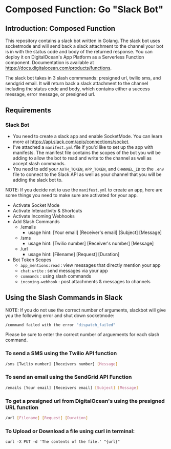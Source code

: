 # Composed Function: Go "Slack Bot"

## Introduction: Composed Function

This repository contains a slack bot written in Golang. The slack bot uses socketmode and will send back a slack attachment to the channel your bot is in with the status code and body of the returned response. You can deploy it on DigitalOcean's App Platform as a Serverless Function component. Documentation is available at https://docs.digitalocean.com/products/functions.

The slack bot takes in 3 slash commmands: presigned url, twilio sms, and sendgrid email. It will return back a slack attachment to the channel including the status code and body, which contains either a success message, error message, or presigned url. 

## Requirements

### Slack Bot

* You need to create a slack app and enable SocketMode. You can learn more at https://api.slack.com/apis/connections/socket. 
* I've attached a `manifest.yml` file if you'd like to set up the app with manifests. The manifest file contains the scopes of the bot you will be adding to allow the bot to read and write to the channel as well as accept slash commands.
* You need to add your `AUTH_TOKEN`, `APP_TOKEN`, and `CHANNEL_ID` to the `.env` file to connect to the Slack API as well as your channel that you will be adding the slack bot to.

NOTE: If you decide not to use the `manifest.yml` to create an app, here are some things you need to make sure are activated for your app.
- Activate Socket Mode
- Activate Interactivity & Shortcuts
- Activate Incoming Webhooks
- Add Slash Commands
    - /emails
        - usage hint: [Your email] [Receiver's email] [Subject] [Message]
    - /sms
        - usage hint: [Twilio number] [Receiver's number] [Message]
    - /url
        - usage hint: [Filename] [Request] [Duration]
- Bot Token Scopes
    - `app_mentions:read` : view messages that directly mention your app
    - `chat:write` : send messages via your app
    - `commands` : using slash commands
    - `incoming-webhook` : post attachments & messages to channels


## Using the Slash Commands in Slack

NOTE: If you do not use the correct number of arguments, slackbot will give you the following error and shut down socketmode:
```bash
/command failed with the error "dispatch_failed"
```
Please be sure to enter the correct number of arguements for each slash command.

### To send a SMS using the Twilio API function

```bash
/sms [Twilio number] [Receivers number] [Message]
```

### To send an email using the SendGrid API Function

```bash
/emails [Your email] [Receivers email] [Subject] [Message]
```

### To get a presigned url from DigitalOcean's using the presigned URL function

```bash
/url [Filename] [Request] [Duration]
```

### To Upload or Download a file using curl in terminal:
```
curl -X PUT -d 'The contents of the file.' "{url}"
```
